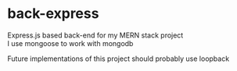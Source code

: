 # back-express
Express.js based back-end for my MERN stack project  
I use mongoose to work with mongodb

Future implementations of this project should probably use loopback